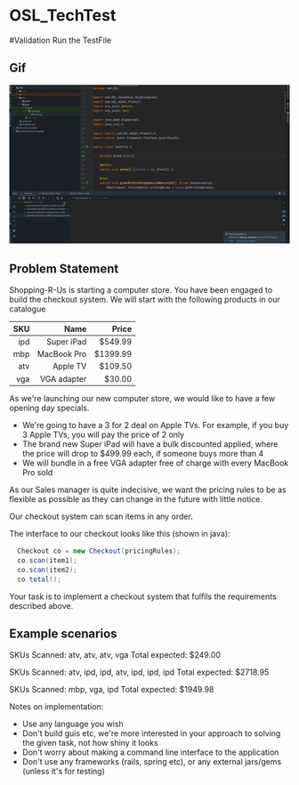 # OSL_TechTest

#Validation
Run the TestFile 
## Gif
![screen recording](gif/Hnet-image.gif)
## Problem Statement


Shopping-R-Us is starting a computer store. You have been engaged to build the checkout system. We will start with the following products in our catalogue


| SKU     | Name              | Price       |
| --------:| ----------------:| ----------:|
| ipd       | Super iPad      | $549.99  |
| mbp     | MacBook Pro | $1399.99 |
| atv       | Apple TV         | $109.50   |
| vga      | VGA adapter   | $30.00     |

As we're launching our new computer store, we would like to have a few opening day specials.

*	We're going to have a 3 for 2 deal on Apple TVs. For example, if you buy 3 Apple TVs, you will pay the price of 2 only
*	The brand new Super iPad will have a bulk discounted applied, where the price will drop to $499.99 each, if someone buys more than 4
*	We will bundle in a free VGA adapter free of charge with every MacBook Pro sold

As our Sales manager is quite indecisive, we want the pricing rules to be as flexible as possible as they can change in the future with little notice.

Our checkout system can scan items in any order.

The interface to our checkout looks like this (shown in java):

```java
  Checkout co = new Checkout(pricingRules);
  co.scan(item1);
  co.scan(item2);
  co.total();
```

Your task is to implement a checkout system that fulfils the requirements described above.

Example scenarios
-----------------

SKUs Scanned: atv, atv, atv, vga
Total expected: $249.00

SKUs Scanned: atv, ipd, ipd, atv, ipd, ipd, ipd
Total expected: $2718.95

SKUs Scanned: mbp, vga, ipd
Total expected: $1949.98

Notes on implementation:

*	Use any language you wish
*	Don't build guis etc, we're more interested in your approach to solving the given task, not how shiny it looks
*	Don't worry about making a command line interface to the application
*	Don't use any frameworks (rails, spring etc), or any external jars/gems (unless it's for testing)


